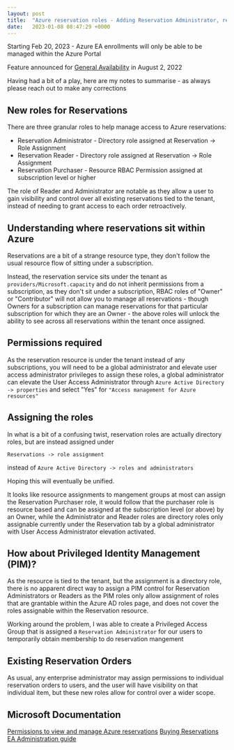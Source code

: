```yaml
---
layout: post
title:  "Azure reservation roles - Adding Reservation Administrator, reader, and purchaser"
date:   2023-01-08 08:47:29 +0000
---
```

Starting Feb 20, 2023 -  Azure EA enrollments will only be able to be managed within the Azure Portal

Feature announced for [General Availability] in August 2, 2022

Having had a bit of a play, here are my notes to summarise - as always please reach out to make any corrections

## New roles for Reservations

There are three granular roles to help manage access to Azure reservations:

- Reservation Administrator - Directory role assigned at Reservation -> Role Assignment
- Reservation Reader - Directory role assigned at Reservation -> Role Assignment
- Reservation Purchaser - Resource RBAC Permission assigned at subscription level or higher

The role of Reader and Administrator are notable as they allow a user to gain visibility and control over all existing reservations tied to the tenant, instead of needing to grant access to each order retroactively.

## Understanding where reservations sit within Azure

Reservations are a bit of a strange resource type, they don't follow the usual resource flow of sitting under a subscription.

Instead, the reservation service sits under the tenant as `providers/Microsoft.capacity` and do not inherit permissions from a subscription, as they don't sit under a subscription, RBAC roles of "Owner" or "Contributor" will not allow you to manage all reservations - though Owners for a subscription can manage reservations for that particular subscription for which they are an Owner - the above roles will unlock the ability to see across all reservations within the tenant once assigned.

## Permissions required

As the reservation resource is under the tenant instead of any subscriptions, you will need to be a global administrator and elevate user access administrator privileges to assign these roles, a global administrator can elevate the User Access Administrator through `Azure Active Directory -> properties` and select "Yes" for `"Access management for Azure resources"`

## Assigning the roles

In what is a bit of a confusing twist, reservation roles are actually directory roles, but are instead assigned under

`Reservations -> role assignment`

instead of `Azure Active Directory -> roles and administrators`

Hoping this will eventually be unified.

It looks like resource assignments to mangement groups at most can assign the Reservation Purchaser role, it would follow that the purchaser role is resource based and can be assigned at the subscription level (or above) by an Owner, while the Administrator and Reader roles are directory roles only assignable currently under the Reservation tab by a global administrator with User Access Administrator elevation activated.

## How about Privileged Identity Management (PIM)?

As the resource is tied to the tenant, but the assignment is a directory role, there is no apparent direct way to assign a PIM control for Reservation Administrators or Readers as the PIM roles only allow assignment of roles that are grantable within the Azure AD roles page, and does not cover the roles assignable within the Reservation resource.

Working around the problem, I was able to create a Privileged Access Group that is assigned a `Reservation Administrator` for our users to temporarily obtain membership to do reservation mangement

## Existing Reservation Orders

As usual, any enterprise administrator may assign permissions to individual reservation orders to users, and the user will have visibility on that individual item, but these new roles allow for control over a wider scope.

## Microsoft Documentation
[Permissions to view and manage Azure reservations]
[Buying Reservations]
[EA Administration guide]

[Permissions to view and manage Azure reservations]: https://learn.microsoft.com/en-us/azure/cost-management-billing/reservations/view-reservations
[Buying Reservations]: https://learn.microsoft.com/en-us/azure/cost-management-billing/reservations/prepare-buy-reservation?toc=%2Fazure%2Fcost-management-billing%2Freservations%2Ftoc.json
[General Availability]: https://azure.microsoft.com/en-us/updates/general-availability-reservation-administrator-and-reader-roles-in-azure-portal/
[EA Administration guide]: https://learn.microsoft.com/en-us/azure/cost-management-billing/manage/direct-ea-administration